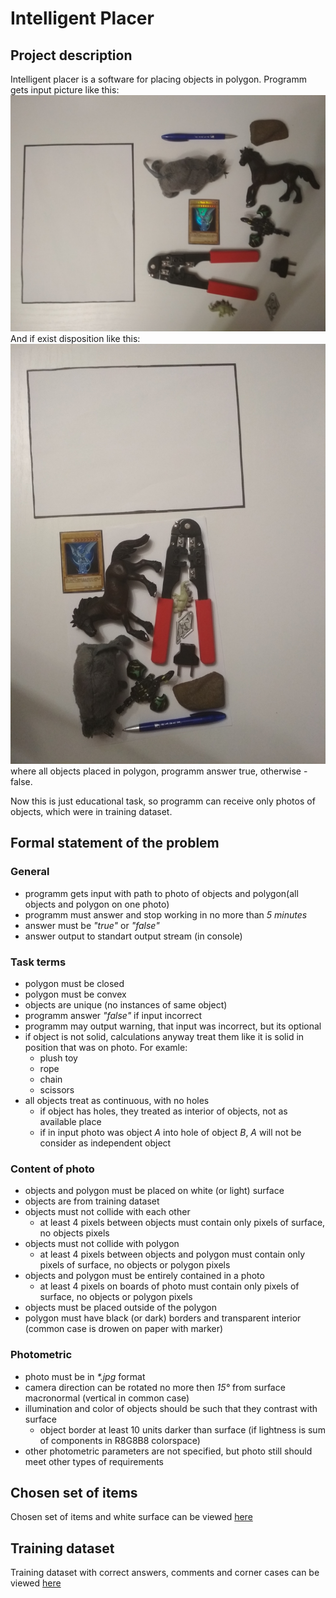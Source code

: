 # Intelligent Placer
## Project description
Intelligent placer is a software for placing objects in polygon. 
Programm gets input picture like this:
![test 10](/test/img/10.jpg "test 10")
And if exist disposition like this:
![test 10 proof](/item_set/a.jpg "test 10 proof")
where all objects placed in polygon, programm answer true, otherwise - false.

Now this is just educational task, so programm can receive only photos of objects, which were in training dataset.

## Formal statement of the problem
### General
- programm gets input with path to photo of objects and polygon(all objects and polygon on one photo)
- programm must answer and stop working in no more than *5 minutes*
- answer must be *"true"* or *"false"*
- answer output to standart output stream (in console)

### Task terms
- polygon must be closed
- polygon must be convex
- objects are unique (no instances of same object)
- programm answer *"false"* if input incorrect
- programm may output warning, that input was incorrect, but its optional
- if object is not solid, calculations anyway treat them like it is solid in position that was on photo. For examle:
    - plush toy
    - rope
    - chain
    - scissors
- all objects treat as continuous, with no holes
    - if object has holes, they treated as interior of objects, not as available place
    - if in input photo was object *A* into hole of object *B*, *A* will not be consider as independent object

### Content of photo
- objects and polygon must be placed on white (or light) surface
- objects are from training dataset
- objects must not collide with each other
    - at least 4 pixels between objects must contain only pixels of surface, no objects pixels
- objects must not collide with polygon
    - at least 4 pixels between objects and polygon must contain only pixels of surface, no objects or polygon pixels
- objects and polygon must be entirely contained in a photo
    - at least 4 pixels on boards of photo must contain only pixels of surface, no objects or polygon pixels
- objects must be placed outside of the polygon
- polygon must have black (or dark) borders and transparent interior (common case is drowen on paper with marker)

### Photometric
- photo must be in *\*.jpg* format
- camera direction can be rotated no more then *15&deg;* from surface macronormal (vertical in common case)
- illumination and color of objects should be such that they contrast with surface
    - object border at least 10 units darker than surface (if lightness is sum of components in R8G8B8 colorspace)
- other photometric parameters are not specified, but photo still should meet other types of requirements


## Chosen set of items
Chosen set of items and white surface can be viewed [here](https://github.com/kirillova-ak5/intelligent_placer/blob/develop/item_set/item_set_document.md)


## Training dataset
Training dataset with correct answers, comments and corner cases can be viewed [here](https://github.com/kirillova-ak5/intelligent_placer/blob/develop/test/test_document.md)
